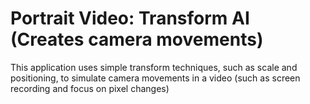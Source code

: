 # Portrait Video: Transform AI (Creates camera movements)

This application uses simple transform techniques, such as scale and positioning, to simulate camera movements in a video (such as screen recording and focus on pixel changes)